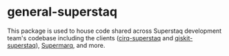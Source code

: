 # general-superstaq
This package is used to house code shared across Superstaq development team's codebase including the clients ([cirq-superstaq](https://github.com/Infleqtion/client-superstaq#-cirq-superstaq-) and [qiskit-superstaq](https://github.com/Infleqtion/client-superstaq#-qiskit-superstaq-)), [Supermarq](https://github.com/Infleqtion/client-superstaq#-supermarq-), and more.
